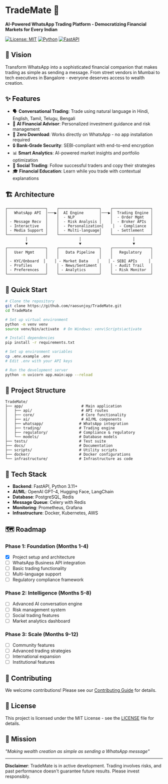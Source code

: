 # TradeMate 🚀

**AI-Powered WhatsApp Trading Platform - Democratizing Financial Markets for Every Indian**

[![License: MIT](https://img.shields.io/badge/License-MIT-yellow.svg)](https://opensource.org/licenses/MIT)
[![Python](https://img.shields.io/badge/python-v3.11+-blue.svg)](https://www.python.org/downloads/)
[![FastAPI](https://img.shields.io/badge/FastAPI-0.104+-green.svg)](https://fastapi.tiangolo.com/)

## 🌟 Vision

Transform WhatsApp into a sophisticated financial companion that makes trading as simple as sending a message. From street vendors in Mumbai to tech executives in Bangalore - everyone deserves access to wealth creation.

## ✨ Features

- 🗣️ **Conversational Trading**: Trade using natural language in Hindi, English, Tamil, Telugu, Bengali
- 🤖 **AI Financial Advisor**: Personalized investment guidance and risk management
- 📱 **Zero Download**: Works directly on WhatsApp - no app installation required
- 🔒 **Bank-Grade Security**: SEBI-compliant with end-to-end encryption
- 📊 **Smart Analytics**: AI-powered market insights and portfolio optimization
- 👥 **Social Trading**: Follow successful traders and copy their strategies
- 🎓 **Financial Education**: Learn while you trade with contextual explanations

## 🏗️ Architecture

```
┌─────────────────┐    ┌──────────────────┐    ┌─────────────────┐
│   WhatsApp API  │───▶│  AI Engine       │───▶│  Trading Engine │
│                 │    │  - NLP           │    │  - Order Mgmt   │
│ - Message Recv  │    │  - Risk Analysis │    │  - Broker APIs  │
│ - Interactive   │    │  - Personalization│    │  - Compliance  │
│ - Media Support │    │  - Multi-language│    │  - Settlement   │
└─────────────────┘    └──────────────────┘    └─────────────────┘
         │                       │                       │
         ▼                       ▼                       ▼
┌─────────────────┐    ┌──────────────────┐    ┌─────────────────┐
│   User Mgmt     │    │   Data Pipeline  │    │   Regulatory    │
│                 │    │                  │    │                 │
│ - KYC/Onboard  │    │ - Market Data    │    │ - SEBI APIs     │
│ - Profiles      │    │ - News/Sentiment │    │ - Audit Trail   │
│ - Preferences   │    │ - Analytics      │    │ - Risk Monitor  │
└─────────────────┘    └──────────────────┘    └─────────────────┘
```

## 🚀 Quick Start

```bash
# Clone the repository
git clone https://github.com/raosunjoy/TradeMate.git
cd TradeMate

# Set up virtual environment
python -m venv venv
source venv/bin/activate  # On Windows: venv\Scripts\activate

# Install dependencies
pip install -r requirements.txt

# Set up environment variables
cp .env.example .env
# Edit .env with your API keys

# Run the development server
python -m uvicorn app.main:app --reload
```

## 📁 Project Structure

```
TradeMate/
├── app/                          # Main application
│   ├── api/                      # API routes
│   ├── core/                     # Core functionality
│   ├── ai/                       # AI/ML components
│   ├── whatsapp/                # WhatsApp integration
│   ├── trading/                 # Trading engine
│   ├── regulatory/              # Compliance & regulatory
│   └── models/                  # Database models
├── tests/                       # Test suite
├── docs/                        # Documentation
├── scripts/                     # Utility scripts
├── docker/                      # Docker configurations
└── infrastructure/              # Infrastructure as code
```

## 🔧 Tech Stack

- **Backend**: FastAPI, Python 3.11+
- **AI/ML**: OpenAI GPT-4, Hugging Face, LangChain
- **Database**: PostgreSQL, Redis
- **Message Queue**: Celery with Redis
- **Monitoring**: Prometheus, Grafana
- **Infrastructure**: Docker, Kubernetes, AWS

## 🗺️ Roadmap

### Phase 1: Foundation (Months 1-4)
- [x] Project setup and architecture
- [ ] WhatsApp Business API integration
- [ ] Basic trading functionality
- [ ] Multi-language support
- [ ] Regulatory compliance framework

### Phase 2: Intelligence (Months 5-8)
- [ ] Advanced AI conversation engine
- [ ] Risk management system
- [ ] Social trading features
- [ ] Market analytics dashboard

### Phase 3: Scale (Months 9-12)
- [ ] Community features
- [ ] Advanced trading strategies
- [ ] International expansion
- [ ] Institutional features

## 🤝 Contributing

We welcome contributions! Please see our [Contributing Guide](CONTRIBUTING.md) for details.

## 📄 License

This project is licensed under the MIT License - see the [LICENSE](LICENSE) file for details.

## 🎯 Mission

*"Making wealth creation as simple as sending a WhatsApp message"*

---

**Disclaimer**: TradeMate is in active development. Trading involves risks, and past performance doesn't guarantee future results. Please invest responsibly.